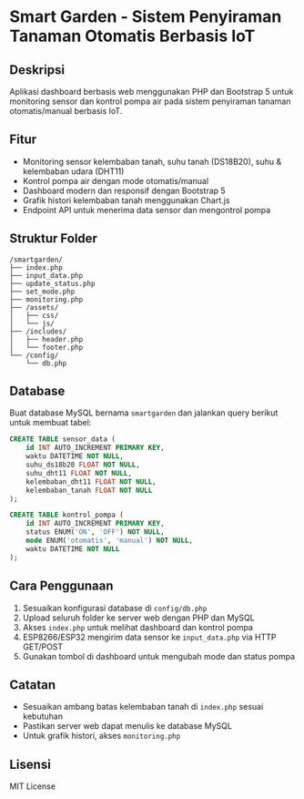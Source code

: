 # Smart Garden - Sistem Penyiraman Tanaman Otomatis Berbasis IoT

## Deskripsi
Aplikasi dashboard berbasis web menggunakan PHP dan Bootstrap 5 untuk monitoring sensor dan kontrol pompa air pada sistem penyiraman tanaman otomatis/manual berbasis IoT.

## Fitur
- Monitoring sensor kelembaban tanah, suhu tanah (DS18B20), suhu & kelembaban udara (DHT11)
- Kontrol pompa air dengan mode otomatis/manual
- Dashboard modern dan responsif dengan Bootstrap 5
- Grafik histori kelembaban tanah menggunakan Chart.js
- Endpoint API untuk menerima data sensor dan mengontrol pompa

## Struktur Folder
```
/smartgarden/
├── index.php
├── input_data.php
├── update_status.php
├── set_mode.php
├── monitoring.php
├── /assets/
│   ├── css/
│   └── js/
├── /includes/
│   ├── header.php
│   └── footer.php
└── /config/
    └── db.php
```

## Database
Buat database MySQL bernama `smartgarden` dan jalankan query berikut untuk membuat tabel:

```sql
CREATE TABLE sensor_data (
    id INT AUTO_INCREMENT PRIMARY KEY,
    waktu DATETIME NOT NULL,
    suhu_ds18b20 FLOAT NOT NULL,
    suhu_dht11 FLOAT NOT NULL,
    kelembaban_dht11 FLOAT NOT NULL,
    kelembaban_tanah FLOAT NOT NULL
);

CREATE TABLE kontrol_pompa (
    id INT AUTO_INCREMENT PRIMARY KEY,
    status ENUM('ON', 'OFF') NOT NULL,
    mode ENUM('otomatis', 'manual') NOT NULL,
    waktu DATETIME NOT NULL
);
```

## Cara Penggunaan
1. Sesuaikan konfigurasi database di `config/db.php`
2. Upload seluruh folder ke server web dengan PHP dan MySQL
3. Akses `index.php` untuk melihat dashboard dan kontrol pompa
4. ESP8266/ESP32 mengirim data sensor ke `input_data.php` via HTTP GET/POST
5. Gunakan tombol di dashboard untuk mengubah mode dan status pompa

## Catatan
- Sesuaikan ambang batas kelembaban tanah di `index.php` sesuai kebutuhan
- Pastikan server web dapat menulis ke database MySQL
- Untuk grafik histori, akses `monitoring.php`

## Lisensi
MIT License
